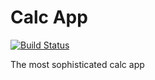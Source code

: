 # Calc App

[![Build Status](https://travis-ci.org/rizafahmi/kode-calcapp-ci.svg?branch=master)](https://travis-ci.org/rizafahmi/kode-calcapp-ci)

The most sophisticated calc app
